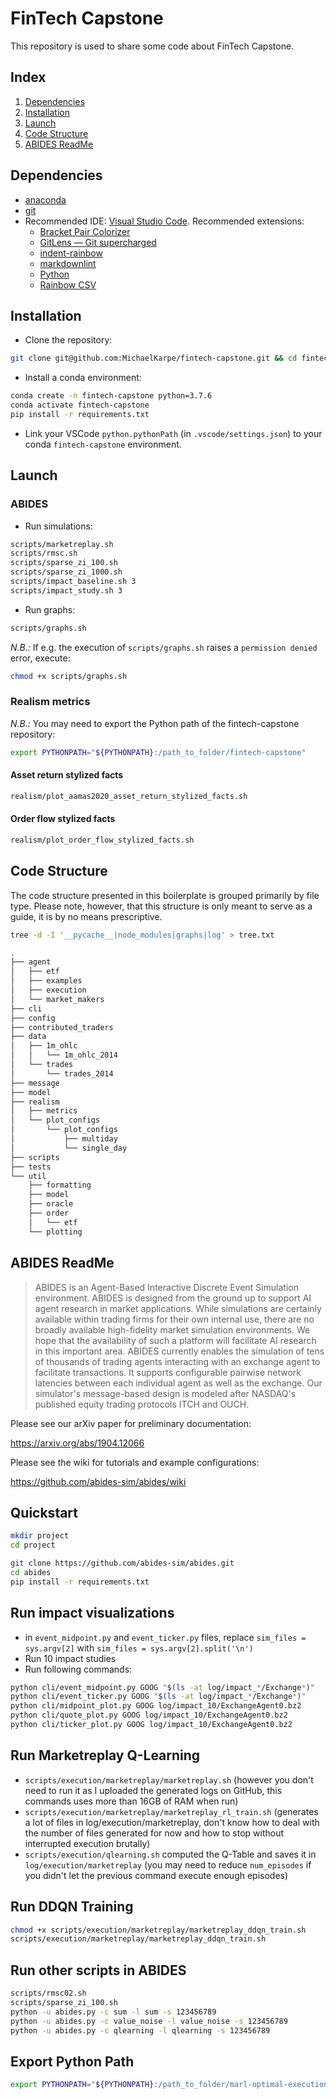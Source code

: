 # FinTech Capstone

This repository is used to share some code about FinTech Capstone.

## Index

1. [Dependencies](#dependencies)
2. [Installation](#installation)
3. [Launch](#launch)
4. [Code Structure](#code-structure)
5. [ABIDES ReadMe](#abides-readme)

## Dependencies

- [anaconda](https://www.anaconda.com/distribution/)
- [git](https://git-scm.com)
- Recommended IDE: [Visual Studio Code](https://code.visualstudio.com). Recommended extensions:
  - [Bracket Pair Colorizer](https://marketplace.visualstudio.com/items?itemName=CoenraadS.bracket-pair-colorizer)
  - [GitLens — Git supercharged](https://marketplace.visualstudio.com/items?itemName=eamodio.gitlens)
  - [indent-rainbow](https://marketplace.visualstudio.com/items?itemName=oderwat.indent-rainbow)
  - [markdownlint](https://marketplace.visualstudio.com/items?itemName=DavidAnson.vscode-markdownlint)
  - [Python](https://marketplace.visualstudio.com/items?itemName=ms-python.python)
  - [Rainbow CSV](https://marketplace.visualstudio.com/items?itemName=mechatroner.rainbow-csv)

## Installation

- Clone the repository:

```bash
git clone git@github.com:MichaelKarpe/fintech-capstone.git && cd fintech-capstone
```

- Install a conda environment:

```bash
conda create -n fintech-capstone python=3.7.6
conda activate fintech-capstone
pip install -r requirements.txt
```

- Link your VSCode `python.pythonPath` (in `.vscode/settings.json`) to your conda `fintech-capstone` environment.

## Launch

### ABIDES

- Run simulations:

```bash
scripts/marketreplay.sh
scripts/rmsc.sh
scripts/sparse_zi_100.sh
scripts/sparse_zi_1000.sh
scripts/impact_baseline.sh 3
scripts/impact_study.sh 3
```

- Run graphs:

```bash
scripts/graphs.sh
```

*N.B.:* If e.g. the execution of `scripts/graphs.sh` raises a `permission denied` error, execute:

```bash
chmod +x scripts/graphs.sh
```

### Realism metrics

*N.B.:* You may need to export the Python path of the fintech-capstone repository:

```bash
export PYTHONPATH="${PYTHONPATH}:/path_to_folder/fintech-capstone"
```

#### Asset return stylized facts

```bash
realism/plot_aamas2020_asset_return_stylized_facts.sh
```

#### Order flow stylized facts

```bash
realism/plot_order_flow_stylized_facts.sh
```

## Code Structure

The code structure presented in this boilerplate is grouped primarily by file type. Please note, however, that this structure is only meant to serve as a guide, it is by no means prescriptive.

```bash
tree -d -I '__pycache__|node_modules|graphs|log' > tree.txt
```

```bash
.
├── agent
│   ├── etf
│   ├── examples
│   ├── execution
│   └── market_makers
├── cli
├── config
├── contributed_traders
├── data
│   ├── 1m_ohlc
│   │   └── 1m_ohlc_2014
│   └── trades
│       └── trades_2014
├── message
├── model
├── realism
│   ├── metrics
│   └── plot_configs
│       └── plot_configs
│           ├── multiday
│           └── single_day
├── scripts
├── tests
└── util
    ├── formatting
    ├── model
    ├── oracle
    ├── order
    │   └── etf
    └── plotting
```

## ABIDES ReadMe

> ABIDES is an Agent-Based Interactive Discrete Event Simulation environment. ABIDES is designed from the ground up to support AI agent research in market applications. While simulations are certainly available within trading firms for their own internal use, there are no broadly available high-fidelity market simulation environments. We hope that the availability of such a platform will facilitate AI research in this important area. ABIDES currently enables the simulation of tens of thousands of trading agents interacting with an exchange agent to facilitate transactions. It supports configurable pairwise network latencies between each individual agent as well as the exchange. Our simulator's message-based design is modeled after NASDAQ's published equity trading protocols ITCH and OUCH.

Please see our arXiv paper for preliminary documentation:

<https://arxiv.org/abs/1904.12066>

Please see the wiki for tutorials and example configurations:

<https://github.com/abides-sim/abides/wiki>

## Quickstart

```bash
mkdir project
cd project

git clone https://github.com/abides-sim/abides.git
cd abides
pip install -r requirements.txt
```

## Run impact visualizations

- in `event_midpoint.py` and `event_ticker.py` files, replace `sim_files = sys.argv[2]` with `sim_files = sys.argv[2].split('\n')`
- Run 10 impact studies
- Run following commands:

```bash
python cli/event_midpoint.py GOOG "$(ls -at log/impact_*/Exchange*)"
python cli/event_ticker.py GOOG "$(ls -at log/impact_*/Exchange*)"
python cli/midpoint_plot.py GOOG log/impact_10/ExchangeAgent0.bz2
python cli/quote_plot.py GOOG log/impact_10/ExchangeAgent0.bz2
python cli/ticker_plot.py GOOG log/impact_10/ExchangeAgent0.bz2
```

## Run Marketreplay Q-Learning

- `scripts/execution/marketreplay/marketreplay.sh` (however you don't need to run it as I uploaded the generated logs on GitHub, this commands uses more than 16GB of RAM when run)
- `scripts/execution/marketreplay/marketreplay_rl_train.sh` (generates a lot of files in log/execution/marketreplay, don't know how to deal with the number of files generated for now and how to stop without interrupted execution brutally)
- `scripts/execution/qlearning.sh` computed the Q-Table and saves it in `log/execution/marketreplay` (you may need to reduce `num_episodes` if you didn't let the previous command execute enough episodes)

## Run DDQN Training

```bash
chmod +x scripts/execution/marketreplay/marketreplay_ddqn_train.sh
scripts/execution/marketreplay/marketreplay_ddqn_train.sh
```

## Run other scripts in ABIDES

```bash
scripts/rmsc02.sh
scripts/sparse_zi_100.sh
python -u abides.py -c sum -l sum -s 123456789
python -u abides.py -c value_noise -l value_noise -s 123456789
python -u abides.py -c qlearning -l qlearning -s 123456789
```

## Export Python Path
```bash
export PYTHONPATH="${PYTHONPATH}:/path_to_folder/marl-optimal-execution"
```